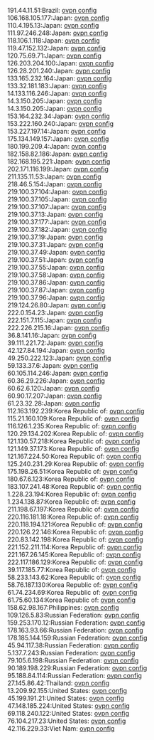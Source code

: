 191.44.11.51:Brazil: [ovpn config](vpn/191_44_11_51.ovpn)  
106.168.105.177:Japan: [ovpn config](vpn/106_168_105_177.ovpn)  
110.4.195.13:Japan: [ovpn config](vpn/110_4_195_13.ovpn)  
111.97.246.248:Japan: [ovpn config](vpn/111_97_246_248.ovpn)  
118.106.1.118:Japan: [ovpn config](vpn/118_106_1_118.ovpn)  
119.47.152.132:Japan: [ovpn config](vpn/119_47_152_132.ovpn)  
120.75.69.71:Japan: [ovpn config](vpn/120_75_69_71.ovpn)  
126.203.204.100:Japan: [ovpn config](vpn/126_203_204_100.ovpn)  
126.28.201.240:Japan: [ovpn config](vpn/126_28_201_240.ovpn)  
133.165.232.164:Japan: [ovpn config](vpn/133_165_232_164.ovpn)  
133.32.181.183:Japan: [ovpn config](vpn/133_32_181_183.ovpn)  
14.133.116.246:Japan: [ovpn config](vpn/14_133_116_246.ovpn)  
14.3.150.205:Japan: [ovpn config](vpn/14_3_150_205.ovpn)  
14.3.150.205:Japan: [ovpn config](vpn/14_3_150_205.ovpn)  
153.164.232.34:Japan: [ovpn config](vpn/153_164_232_34.ovpn)  
153.222.160.240:Japan: [ovpn config](vpn/153_222_160_240.ovpn)  
153.227.197.14:Japan: [ovpn config](vpn/153_227_197_14.ovpn)  
175.134.149.157:Japan: [ovpn config](vpn/175_134_149_157.ovpn)  
180.199.209.4:Japan: [ovpn config](vpn/180_199_209_4.ovpn)  
182.158.82.186:Japan: [ovpn config](vpn/182_158_82_186.ovpn)  
182.168.195.221:Japan: [ovpn config](vpn/182_168_195_221.ovpn)  
202.171.116.199:Japan: [ovpn config](vpn/202_171_116_199.ovpn)  
211.135.11.53:Japan: [ovpn config](vpn/211_135_11_53.ovpn)  
218.46.5.154:Japan: [ovpn config](vpn/218_46_5_154.ovpn)  
219.100.37.104:Japan: [ovpn config](vpn/219_100_37_104.ovpn)  
219.100.37.105:Japan: [ovpn config](vpn/219_100_37_105.ovpn)  
219.100.37.107:Japan: [ovpn config](vpn/219_100_37_107.ovpn)  
219.100.37.13:Japan: [ovpn config](vpn/219_100_37_13.ovpn)  
219.100.37.177:Japan: [ovpn config](vpn/219_100_37_177.ovpn)  
219.100.37.182:Japan: [ovpn config](vpn/219_100_37_182.ovpn)  
219.100.37.19:Japan: [ovpn config](vpn/219_100_37_19.ovpn)  
219.100.37.31:Japan: [ovpn config](vpn/219_100_37_31.ovpn)  
219.100.37.49:Japan: [ovpn config](vpn/219_100_37_49.ovpn)  
219.100.37.51:Japan: [ovpn config](vpn/219_100_37_51.ovpn)  
219.100.37.55:Japan: [ovpn config](vpn/219_100_37_55.ovpn)  
219.100.37.58:Japan: [ovpn config](vpn/219_100_37_58.ovpn)  
219.100.37.86:Japan: [ovpn config](vpn/219_100_37_86.ovpn)  
219.100.37.87:Japan: [ovpn config](vpn/219_100_37_87.ovpn)  
219.100.37.96:Japan: [ovpn config](vpn/219_100_37_96.ovpn)  
219.124.26.80:Japan: [ovpn config](vpn/219_124_26_80.ovpn)  
222.0.154.23:Japan: [ovpn config](vpn/222_0_154_23.ovpn)  
222.151.7.115:Japan: [ovpn config](vpn/222_151_7_115.ovpn)  
222.226.215.16:Japan: [ovpn config](vpn/222_226_215_16.ovpn)  
36.8.141.16:Japan: [ovpn config](vpn/36_8_141_16.ovpn)  
39.111.221.72:Japan: [ovpn config](vpn/39_111_221_72.ovpn)  
42.127.84.194:Japan: [ovpn config](vpn/42_127_84_194.ovpn)  
49.250.222.123:Japan: [ovpn config](vpn/49_250_222_123.ovpn)  
59.133.37.6:Japan: [ovpn config](vpn/59_133_37_6.ovpn)  
60.105.114.246:Japan: [ovpn config](vpn/60_105_114_246.ovpn)  
60.36.29.226:Japan: [ovpn config](vpn/60_36_29_226.ovpn)  
60.62.6.120:Japan: [ovpn config](vpn/60_62_6_120.ovpn)  
60.90.17.207:Japan: [ovpn config](vpn/60_90_17_207.ovpn)  
61.23.32.28:Japan: [ovpn config](vpn/61_23_32_28.ovpn)  
112.163.192.239:Korea Republic of: [ovpn config](vpn/112_163_192_239.ovpn)  
115.21.160.109:Korea Republic of: [ovpn config](vpn/115_21_160_109.ovpn)  
116.126.1.235:Korea Republic of: [ovpn config](vpn/116_126_1_235.ovpn)  
120.29.134.202:Korea Republic of: [ovpn config](vpn/120_29_134_202.ovpn)  
121.130.57.218:Korea Republic of: [ovpn config](vpn/121_130_57_218.ovpn)  
121.149.37.173:Korea Republic of: [ovpn config](vpn/121_149_37_173.ovpn)  
121.167.224.50:Korea Republic of: [ovpn config](vpn/121_167_224_50.ovpn)  
125.240.231.29:Korea Republic of: [ovpn config](vpn/125_240_231_29.ovpn)  
175.198.26.51:Korea Republic of: [ovpn config](vpn/175_198_26_51.ovpn)  
180.67.6.123:Korea Republic of: [ovpn config](vpn/180_67_6_123.ovpn)  
183.107.241.48:Korea Republic of: [ovpn config](vpn/183_107_241_48.ovpn)  
1.228.23.194:Korea Republic of: [ovpn config](vpn/1_228_23_194.ovpn)  
1.234.138.87:Korea Republic of: [ovpn config](vpn/1_234_138_87.ovpn)  
211.198.67.197:Korea Republic of: [ovpn config](vpn/211_198_67_197.ovpn)  
220.116.181.18:Korea Republic of: [ovpn config](vpn/220_116_181_18.ovpn)  
220.118.194.121:Korea Republic of: [ovpn config](vpn/220_118_194_121.ovpn)  
220.126.22.146:Korea Republic of: [ovpn config](vpn/220_126_22_146.ovpn)  
220.83.142.198:Korea Republic of: [ovpn config](vpn/220_83_142_198.ovpn)  
221.152.211.114:Korea Republic of: [ovpn config](vpn/221_152_211_114.ovpn)  
221.167.26.145:Korea Republic of: [ovpn config](vpn/221_167_26_145.ovpn)  
222.117.186.129:Korea Republic of: [ovpn config](vpn/222_117_186_129.ovpn)  
39.117.185.77:Korea Republic of: [ovpn config](vpn/39_117_185_77.ovpn)  
58.233.143.62:Korea Republic of: [ovpn config](vpn/58_233_143_62.ovpn)  
58.76.187.130:Korea Republic of: [ovpn config](vpn/58_76_187_130.ovpn)  
61.74.234.69:Korea Republic of: [ovpn config](vpn/61_74_234_69.ovpn)  
61.75.60.134:Korea Republic of: [ovpn config](vpn/61_75_60_134.ovpn)  
158.62.98.167:Philippines: [ovpn config](vpn/158_62_98_167.ovpn)  
109.126.5.83:Russian Federation: [ovpn config](vpn/109_126_5_83.ovpn)  
159.253.170.12:Russian Federation: [ovpn config](vpn/159_253_170_12.ovpn)  
178.163.93.66:Russian Federation: [ovpn config](vpn/178_163_93_66.ovpn)  
178.185.144.159:Russian Federation: [ovpn config](vpn/178_185_144_159.ovpn)  
45.94.117.38:Russian Federation: [ovpn config](vpn/45_94_117_38.ovpn)  
5.137.7.243:Russian Federation: [ovpn config](vpn/5_137_7_243.ovpn)  
79.105.6.198:Russian Federation: [ovpn config](vpn/79_105_6_198.ovpn)  
90.189.198.229:Russian Federation: [ovpn config](vpn/90_189_198_229.ovpn)  
95.188.84.114:Russian Federation: [ovpn config](vpn/95_188_84_114.ovpn)  
27.145.86.42:Thailand: [ovpn config](vpn/27_145_86_42.ovpn)  
13.209.92.155:United States: [ovpn config](vpn/13_209_92_155.ovpn)  
45.199.191.21:United States: [ovpn config](vpn/45_199_191_21.ovpn)  
47.148.185.224:United States: [ovpn config](vpn/47_148_185_224.ovpn)  
69.118.240.122:United States: [ovpn config](vpn/69_118_240_122.ovpn)  
76.104.217.23:United States: [ovpn config](vpn/76_104_217_23.ovpn)  
42.116.229.33:Viet Nam: [ovpn config](vpn/42_116_229_33.ovpn)  
